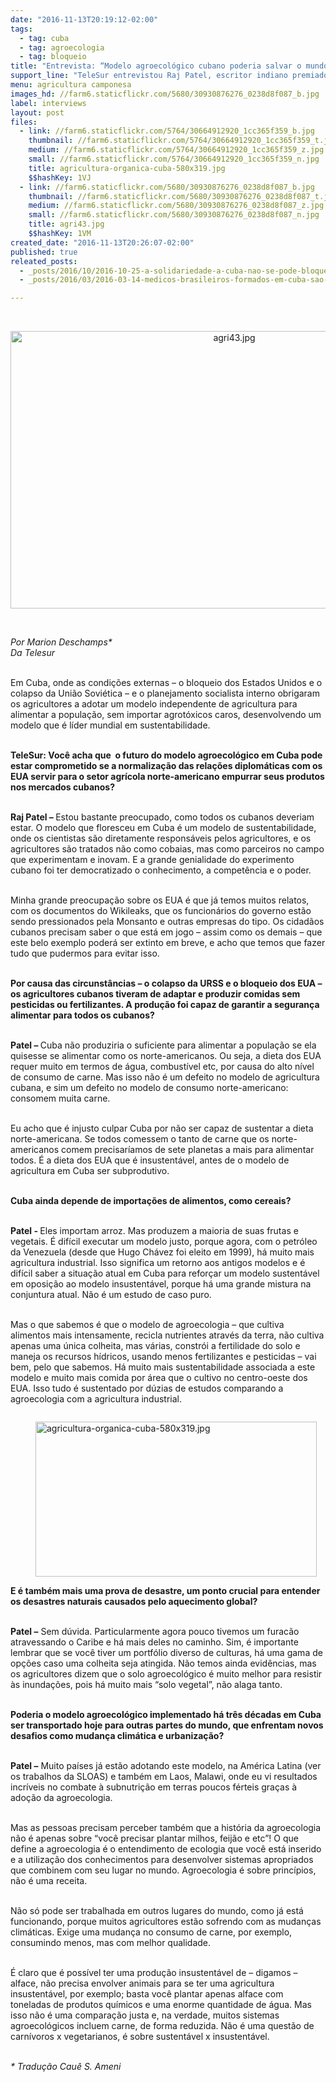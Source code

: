 ```yaml
---
date: "2016-11-13T20:19:12-02:00"
tags:
  - tag: cuba
  - tag: agroecologia
  - tag: bloqueio
title: "Entrevista: “Modelo agroecológico cubano poderia salvar o mundo”"
support_line: "TeleSur entrevistou Raj Patel, escritor indiano premiado e defensor dos modelos sustentáveis de agricultura; ele diz que multinacionais pressionam por entrada na ilha"
menu: agricultura camponesa
images_hd: //farm6.staticflickr.com/5680/30930876276_0238d8f087_b.jpg
label: interviews
layout: post
files:
  - link: //farm6.staticflickr.com/5764/30664912920_1cc365f359_b.jpg
    thumbnail: //farm6.staticflickr.com/5764/30664912920_1cc365f359_t.jpg
    medium: //farm6.staticflickr.com/5764/30664912920_1cc365f359_z.jpg
    small: //farm6.staticflickr.com/5764/30664912920_1cc365f359_n.jpg
    title: agricultura-organica-cuba-580x319.jpg
    $$hashKey: 1VJ
  - link: //farm6.staticflickr.com/5680/30930876276_0238d8f087_b.jpg
    thumbnail: //farm6.staticflickr.com/5680/30930876276_0238d8f087_t.jpg
    medium: //farm6.staticflickr.com/5680/30930876276_0238d8f087_z.jpg
    small: //farm6.staticflickr.com/5680/30930876276_0238d8f087_n.jpg
    title: agri43.jpg
    $$hashKey: 1VM
created_date: "2016-11-13T20:26:07-02:00"
published: true
releated_posts:
  - _posts/2016/10/2016-10-25-a-solidariedade-a-cuba-nao-se-pode-bloquear.md
  - _posts/2016/03/2016-03-14-medicos-brasileiros-formados-em-cuba-sao-aprovados-pelo-revalida.md

---
```

<p>&nbsp;</p>

<p style="text-align:center"><img alt="agri43.jpg" height="444" src="//farm6.staticflickr.com/5680/30930876276_0238d8f087_b.jpg" width="700" /></p>

<p>&nbsp;</p>

<p><em>Por Marion Deschamps*&nbsp;<br />
Da Telesur</em></p>

<p><br />
Em Cuba, onde as condi&ccedil;&otilde;es externas &ndash; o bloqueio dos Estados Unidos e o colapso da Uni&atilde;o Sovi&eacute;tica &ndash; e o planejamento socialista interno obrigaram os agricultores a adotar um modelo independente de agricultura para alimentar a popula&ccedil;&atilde;o, sem importar agrot&oacute;xicos caros, desenvolvendo um modelo que &eacute; l&iacute;der mundial em sustentabilidade.</p>

<p><br />
<strong>TeleSur: Voc&ecirc; acha que &nbsp;o futuro do modelo agroecol&oacute;gico em Cuba pode estar comprometido se a normaliza&ccedil;&atilde;o das rela&ccedil;&otilde;es diplom&aacute;ticas com os EUA servir para o setor agr&iacute;cola norte-americano empurrar seus produtos nos mercados cubanos?</strong></p>

<p><br />
<strong>Raj Patel &ndash; </strong>Estou bastante preocupado, como todos os cubanos deveriam estar. O modelo que floresceu em Cuba &eacute; um modelo de sustentabilidade, onde os cientistas s&atilde;o diretamente respons&aacute;veis pelos agricultores, e os agricultores s&atilde;o tratados n&atilde;o como cobaias, mas como parceiros no campo que experimentam e inovam. E a grande genialidade do experimento cubano foi ter democratizado o conhecimento, a compet&ecirc;ncia e o poder.</p>

<p><br />
Minha grande preocupa&ccedil;&atilde;o sobre os EUA &eacute; que j&aacute; temos muitos relatos, com os documentos do Wikileaks, que os funcion&aacute;rios do governo est&atilde;o sendo pressionados pela Monsanto e outras empresas do tipo. Os cidad&atilde;os cubanos precisam saber o que est&aacute; em jogo &ndash; assim como os demais &ndash; que este belo exemplo poder&aacute; ser extinto em breve, e acho que temos que fazer tudo que pudermos para evitar isso.</p>

<p><br />
<strong>Por causa das circunst&acirc;ncias &ndash; o colapso da URSS e o bloqueio dos EUA &ndash; os agricultores cubanos tiveram de adaptar e produzir comidas sem pesticidas ou fertilizantes. A produ&ccedil;&atilde;o foi capaz de garantir a seguran&ccedil;a alimentar para todos os cubanos?</strong></p>

<p><br />
<strong>Patel &ndash; </strong>Cuba n&atilde;o produziria o suficiente para alimentar a popula&ccedil;&atilde;o se ela quisesse se alimentar como os norte-americanos. Ou seja, a dieta dos EUA requer muito em termos de &aacute;gua, combust&iacute;vel etc, por causa do alto n&iacute;vel de consumo de carne. Mas isso n&atilde;o &eacute; um defeito no modelo de agricultura cubana, e sim um defeito no modelo de consumo norte-americano: consomem muita carne.</p>

<p><br />
Eu acho que &eacute; injusto culpar Cuba por n&atilde;o ser capaz de sustentar a dieta norte-americana. Se todos comessem o tanto de carne que os norte-americanos comem precisar&iacute;amos de sete planetas a mais para alimentar todos. &Eacute; a dieta dos EUA que &eacute; insustent&aacute;vel, antes de o modelo de agricultura em Cuba ser subprodutivo.</p>

<p><br />
<strong>Cuba ainda depende de importa&ccedil;&otilde;es de alimentos, como cereais?</strong></p>

<p><br />
<strong>Patel -&nbsp;</strong>Eles importam arroz. Mas produzem a maioria de suas frutas e vegetais. &Eacute; dif&iacute;cil executar um modelo justo, porque agora, com o petr&oacute;leo da Venezuela (desde que Hugo Ch&aacute;vez foi eleito em 1999), h&aacute; muito mais agricultura industrial. Isso significa um retorno aos antigos modelos e &eacute; dif&iacute;cil saber a situa&ccedil;&atilde;o atual em Cuba para refor&ccedil;ar um modelo sustent&aacute;vel em oposi&ccedil;&atilde;o ao modelo insustent&aacute;vel, porque h&aacute; uma grande mistura na conjuntura atual. N&atilde;o &eacute; um estudo de caso puro.</p>

<p><br />
Mas o que sabemos &eacute; que o modelo de agroecologia &ndash; que cultiva alimentos mais intensamente, recicla nutrientes atrav&eacute;s da terra, n&atilde;o cultiva apenas uma &uacute;nica colheita, mas v&aacute;rias, constr&oacute;i a fertilidade do solo e maneja os recursos h&iacute;dricos, usando menos fertilizantes e pesticidas &ndash; vai bem, pelo que sabemos. H&aacute; muito mais sustentabilidade associada a este modelo e muito mais comida por &aacute;rea que o cultivo no centro-oeste dos EUA. Isso tudo &eacute; sustentado por d&uacute;zias de estudos comparando a agroecologia com a agricultura industrial.</p>

<figure class="image" style="float:left"><img alt="agricultura-organica-cuba-580x319.jpg" height="248" src="//farm6.staticflickr.com/5764/30664912920_1cc365f359_b.jpg" width="450" />
<figcaption></figcaption>
</figure>

<p><br />
<strong>E &eacute; tamb&eacute;m mais uma prova de desastre, um ponto crucial para entender os desastres naturais causados pelo aquecimento global?</strong></p>

<p><br />
<strong>Patel &ndash;</strong> Sem d&uacute;vida. Particularmente agora pouco tivemos um furac&atilde;o atravessando o Caribe e h&aacute; mais deles no caminho. Sim, &eacute; importante lembrar que se voc&ecirc; tiver um portf&oacute;lio diverso de culturas, h&aacute; uma gama de op&ccedil;&otilde;es caso uma colheita seja atingida. N&atilde;o temos ainda evid&ecirc;ncias, mas os agricultores dizem que o solo agroecol&oacute;gico &eacute; muito melhor para resistir &agrave;s inunda&ccedil;&otilde;es, pois h&aacute; muito mais &ldquo;solo vegetal&rdquo;, n&atilde;o alaga tanto.</p>

<p><br />
<strong>Poderia o modelo agroecol&oacute;gico implementado h&aacute; tr&ecirc;s d&eacute;cadas em Cuba ser transportado hoje para outras partes do mundo, que enfrentam novos desafios como mudan&ccedil;a clim&aacute;tica e urbaniza&ccedil;&atilde;o?</strong></p>

<p><br />
<strong>Patel &ndash;</strong> Muito pa&iacute;ses j&aacute; est&atilde;o adotando este modelo, na Am&eacute;rica Latina (ver os trabalhos da SLOAS) e tamb&eacute;m em Laos, Malawi, onde eu vi resultados incr&iacute;veis no combate &agrave; subnutri&ccedil;&atilde;o em terras poucos f&eacute;rteis gra&ccedil;as &agrave; ado&ccedil;&atilde;o da agroecologia.</p>

<p><br />
Mas as pessoas precisam perceber tamb&eacute;m que a hist&oacute;ria da agroecologia n&atilde;o &eacute; apenas sobre &ldquo;voc&ecirc; precisar plantar milhos, feij&atilde;o e etc&rdquo;! O que define a agroecologia &eacute; o entendimento de ecologia que voc&ecirc; est&aacute; inserido e a utiliza&ccedil;&atilde;o dos conhecimentos para desenvolver sistemas apropriados que combinem com seu lugar no mundo. Agroecologia &eacute; sobre princ&iacute;pios, n&atilde;o &eacute; uma receita.</p>

<p><br />
N&atilde;o s&oacute; pode ser trabalhada em outros lugares do mundo, como j&aacute; est&aacute; funcionando, porque muitos agricultores est&atilde;o sofrendo com as mudan&ccedil;as clim&aacute;ticas. Exige uma mudan&ccedil;a no consumo de carne, por exemplo, consumindo menos, mas com melhor qualidade.</p>

<p><br />
&Eacute; claro que &eacute; poss&iacute;vel ter uma produ&ccedil;&atilde;o insustent&aacute;vel de &ndash; digamos &ndash; alface, n&atilde;o precisa envolver animais para se ter uma agricultura insustent&aacute;vel, por exemplo; basta voc&ecirc; plantar apenas alface com toneladas de produtos qu&iacute;micos e uma enorme quantidade de &aacute;gua. Mas isso n&atilde;o &eacute; uma compara&ccedil;&atilde;o justa e, na verdade, muitos sistemas agroecol&oacute;gicos incluem carne, de forma reduzida. N&atilde;o &eacute; uma quest&atilde;o de carn&iacute;voros x vegetarianos, &eacute; sobre sustent&aacute;vel x insustent&aacute;vel.</p>

<p><br />
<em>*&nbsp;Tradu&ccedil;&atilde;o Cau&ecirc; S. Ameni</em></p>
